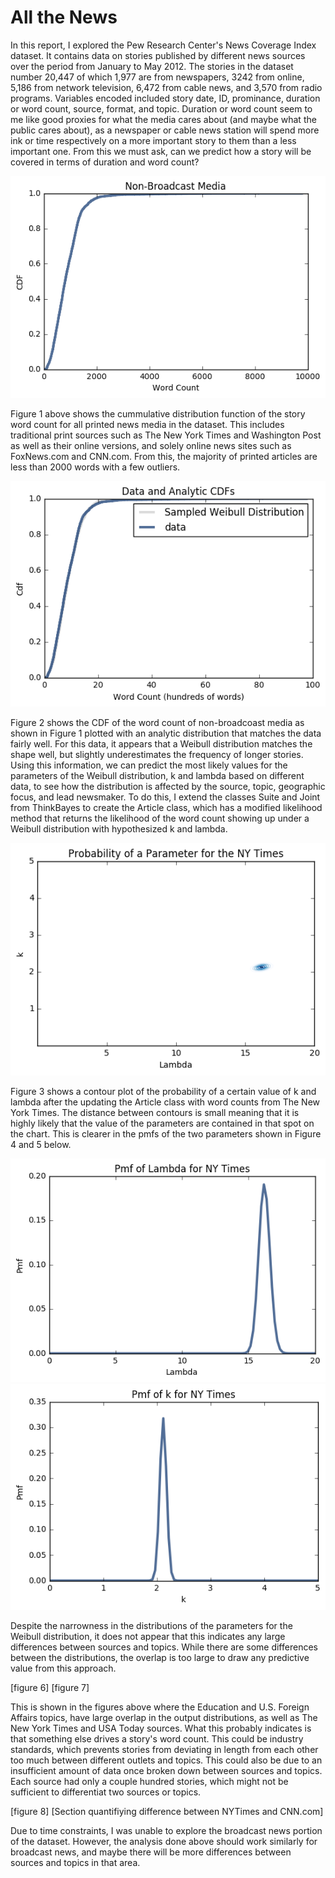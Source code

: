 All the News
=========

In this report, I explored the Pew Research Center's News Coverage Index dataset. It contains data on stories published by different news sources over the period from January to May 2012. The stories in the dataset number 20,447 of which 1,977 are from newspapers, 3242 from online, 5,186 from network television, 6,472 from cable news, and 3,570 from radio programs. Variables encoded included story date, ID, prominance, duration or word count, source, format, and topic. Duration or word count seem to me like good proxies for what the media cares about (and maybe what the public cares about), as a newspaper or cable news station will spend more ink or time respectively on a more important story to them than a less important one. From this we must ask, can we predict how a story will be covered in terms of duration and word count?

![figure1][chart1]

Figure 1 above shows the cummulative distribution function of the story word count for all printed news media in the dataset. This includes traditional print sources such as The New York Times and Washington Post as well as their online versions, and solely online news sites such as FoxNews.com and CNN.com. From this, the majority of printed articles are less than 2000 words with a few outliers. 

![Figure 2][chart2]

Figure 2 shows the CDF of the word count of non-broadcoast media as shown in Figure 1 plotted with an analytic distribution that matches the data fairly well. For this data, it appears that a Weibull distribution matches the shape well, but slightly underestimates the frequency of longer stories. Using this information, we can predict the most likely values for the parameters of the Weibull distribution, k and lambda based on different data, to see how the distribution is affected by the source, topic, geographic focus, and lead newsmaker. To do this, I extend the classes Suite and Joint from ThinkBayes to create the Article class, which has a modified likelihood method that returns the likelihood of the word count showing up under a Weibull distribution with hypothesized k and lambda.  

![Figure 3][chart3]

Figure 3 shows a contour plot of the probability of a certain value of k and lambda after the updating the Article class with word counts from The New York Times. The distance between contours is small meaning that it is highly likely that the value of the parameters are contained in that spot on the chart. This is clearer in the pmfs of the two parameters shown in Figure 4 and 5 below.

![figure 4][chart4]
![figure 5][chart5]

Despite the narrowness in the distributions of the parameters for the Weibull distribution, it does not appear that this indicates any large differences between sources and topics. While there are some differences between the distributions, the overlap is too large to draw any predictive value from this approach.

[figure 6]
[figure 7]

This is shown in the figures above where the Education and U.S. Foreign Affairs topics, have large overlap in the output distributions, as well as The New York Times and USA Today sources. What this probably indicates is that something else drives a story's word count. This could be industry standards, which prevents stories from deviating in length from each other too much between different outlets and topics. This could also be due to an insufficient amount of data once broken down between sources and topics. Each source had only a couple hundred stories, which might not be sufficient to differentiat two sources or topics.

[figure 8]
[Section quantifiying difference between NYTimes and CNN.com]

Due to time constraints, I was unable to explore the broadcast news portion of the dataset. However, the analysis done above should work similarly for broadcast news, and maybe there will be more differences between sources and topics in that area.

[chart1]: https://github.com/rvanderheyde/ThinkStats2/blob/master/reports/Unknown-10
[chart2]: https://github.com/rvanderheyde/ThinkStats2/blob/master/reports/Unknown-11
[chart3]: https://github.com/rvanderheyde/ThinkStats2/blob/master/reports/Unknown-12
[chart4]: https://github.com/rvanderheyde/ThinkStats2/blob/master/reports/Unknown-13
[chart5]: https://github.com/rvanderheyde/ThinkStats2/blob/master/reports/Unknown-14
